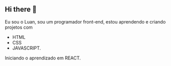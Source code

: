 ## Hi there 👋
Eu sou o Luan, sou um programador front-end, estou aprendendo e criando projetos com
   - HTML
   - CSS 
   - JAVASCRIPT. 
 
 Iniciando o aprendizado em REACT.
